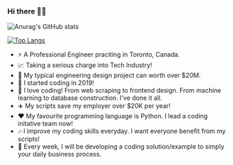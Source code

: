 ### Hi there 👋👋


![Anurag's GitHub stats](https://github-readme-stats.vercel.app/api?username=DelinM&show_icons=true&theme=cobalt)

[![Top Langs](https://github-readme-stats.vercel.app/api/top-langs/?username=DelinM&langs_count=8)](https://github.com/anuraghazra/github-readme-stats)


- :zap: A Professional Engineer praciting in Toronto, Canada.
- 📈 Taking a serious charge into Tech Industry! 
- 🎢 My typical engineering design project can worth over $20M.
- :star2: I started coding in 2019!
- 🎢 I love coding! From web scraping to frontend design. From machine learning to database construction. I've done it all. 
- ✈️ My scripts save my employer over $20K per year!
- ♥️ My favourite programming language is Python. I lead a coding initative team now!
- 🎶 I improve my coding skills everyday. I want everyone benefit from my scripts! 
- 🔭 Every week, I will be developing a coding solution/example to simply your daily business process.
